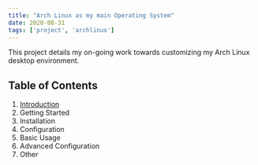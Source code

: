 ```yaml
---
title: "Arch Linux as my main Operating System"
date: 2020-08-31
tags: ['project', 'archlinux']
---
```


This project details my on-going work towards customizing my Arch Linux desktop
environment.

## Table of Contents

1. [Introduction](introduction)
2. Getting Started
3. Installation
4. Configuration
5. Basic Usage
6. Advanced Configuration
7. Other
